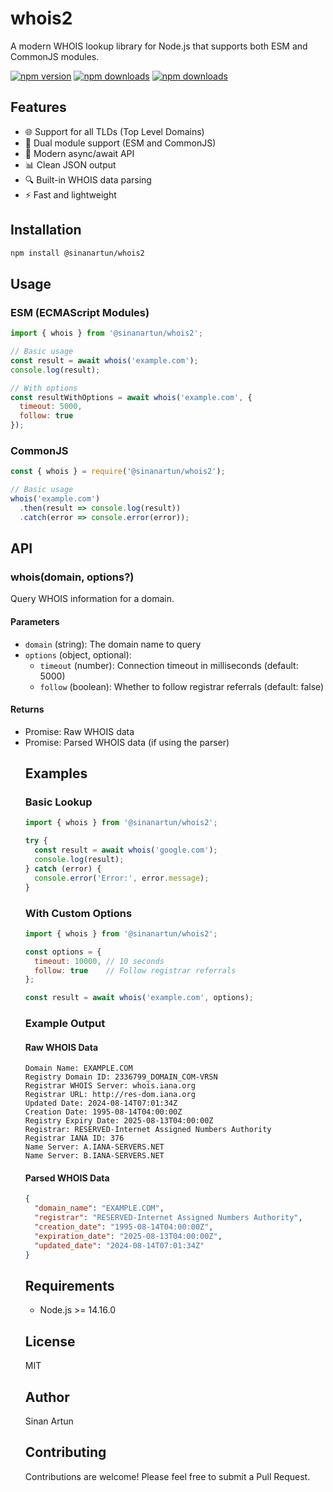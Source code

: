 # whois2

A modern WHOIS lookup library for Node.js that supports both ESM and CommonJS modules.

[![npm version](https://img.shields.io/npm/v/@sinanartun/whois2.svg)](https://www.npmjs.com/package/@sinanartun/whois2)
[![npm downloads](https://img.shields.io/npm/dm/@sinanartun/whois2.svg)](https://www.npmjs.com/package/@sinanartun/whois2)
[![npm downloads](https://img.shields.io/npm/dt/@sinanartun/whois2.svg)](https://www.npmjs.com/package/@sinanartun/whois2)

## Features

- 🌐 Support for all TLDs (Top Level Domains)
- 🔄 Dual module support (ESM and CommonJS)
- 🚀 Modern async/await API
- 📊 Clean JSON output
- 🔍 Built-in WHOIS data parsing
- ⚡ Fast and lightweight

## Installation

```bash
npm install @sinanartun/whois2
```

## Usage

### ESM (ECMAScript Modules)

```javascript
import { whois } from '@sinanartun/whois2';

// Basic usage
const result = await whois('example.com');
console.log(result);

// With options
const resultWithOptions = await whois('example.com', {
  timeout: 5000,
  follow: true
});
```

### CommonJS

```javascript
const { whois } = require('@sinanartun/whois2');

// Basic usage
whois('example.com')
  .then(result => console.log(result))
  .catch(error => console.error(error));
```

## API

### whois(domain, options?)

Query WHOIS information for a domain.

#### Parameters

- `domain` (string): The domain name to query
- `options` (object, optional):
  - `timeout` (number): Connection timeout in milliseconds (default: 5000)
  - `follow` (boolean): Whether to follow registrar referrals (default: false)

#### Returns

- Promise<string>: Raw WHOIS data
- Promise<object>: Parsed WHOIS data (if using the parser)

## Examples

### Basic Lookup

```javascript
import { whois } from '@sinanartun/whois2';

try {
  const result = await whois('google.com');
  console.log(result);
} catch (error) {
  console.error('Error:', error.message);
}
```

### With Custom Options

```javascript
import { whois } from '@sinanartun/whois2';

const options = {
  timeout: 10000, // 10 seconds
  follow: true    // Follow registrar referrals
};

const result = await whois('example.com', options);
```

### Example Output

#### Raw WHOIS Data
```text
Domain Name: EXAMPLE.COM
Registry Domain ID: 2336799_DOMAIN_COM-VRSN
Registrar WHOIS Server: whois.iana.org
Registrar URL: http://res-dom.iana.org
Updated Date: 2024-08-14T07:01:34Z
Creation Date: 1995-08-14T04:00:00Z
Registry Expiry Date: 2025-08-13T04:00:00Z
Registrar: RESERVED-Internet Assigned Numbers Authority
Registrar IANA ID: 376
Name Server: A.IANA-SERVERS.NET
Name Server: B.IANA-SERVERS.NET
```

#### Parsed WHOIS Data
```json
{
  "domain_name": "EXAMPLE.COM",
  "registrar": "RESERVED-Internet Assigned Numbers Authority",
  "creation_date": "1995-08-14T04:00:00Z",
  "expiration_date": "2025-08-13T04:00:00Z",
  "updated_date": "2024-08-14T07:01:34Z"
}
```

## Requirements

- Node.js >= 14.16.0

## License

MIT

## Author

Sinan Artun

## Contributing

Contributions are welcome! Please feel free to submit a Pull Request. 
